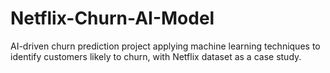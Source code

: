 # Netflix-Churn-AI-Model
AI-driven churn prediction project applying machine learning techniques to identify customers likely to churn, with Netflix dataset as a case study.
